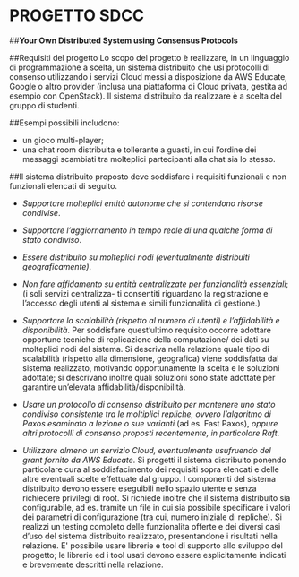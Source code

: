 # PROGETTO SDCC
##**Your Own Distributed System using Consensus Protocols**

##Requisiti del progetto
Lo scopo del progetto è realizzare, in un linguaggio di programmazione a scelta, un sistema distribuito che
usi protocolli di consenso utilizzando i servizi Cloud messi a disposizione da AWS Educate, Google o altro
provider (inclusa una piattaforma di Cloud privata, gestita ad esempio con OpenStack).
Il sistema distribuito da realizzare è a scelta del gruppo di studenti. 

##Esempi possibili includono:
- un gioco multi-player;
- una chat room distribuita e tollerante a guasti, in cui l’ordine dei messaggi scambiati tra molteplici
partecipanti alla chat sia lo stesso.

##Il sistema distribuito proposto deve soddisfare i requisiti funzionali e non funzionali elencati di seguito.
- *Supportare molteplici entità autonome che si contendono risorse condivise*.
- *Supportare l’aggiornamento in tempo reale di una qualche forma di stato condiviso*.
- *Essere distribuito su molteplici nodi (eventualmente distribuiti geograficamente)*.
- *Non fare affidamento su entità centralizzate per funzionalità essenziali*; (i soli servizi centralizza- 
ti consentiti riguardano la registrazione e l’accesso degli utenti al sistema e simili funzionalità di gestione.)
- *Supportare la scalabilità (rispetto al numero di utenti) e l’affidabilità e disponibilità*. Per soddisfare 
quest’ultimo requisito occorre adottare opportune tecniche di replicazione della computazione/ dei dati
su molteplici nodi del sistema. Si descriva nella relazione quale tipo di scalabilità (rispetto alla
dimensione, geografica) viene soddisfatta dal sistema realizzato, motivando opportunamente la scelta
e le soluzioni adottate; si descrivano inoltre quali soluzioni sono state adottate per garantire un’elevata
affidabilità/disponibilità.
- *Usare un protocollo di consenso distribuito per mantenere uno stato condiviso consistente tra le moltiplici
repliche, ovvero l’algoritmo di Paxos esaminato a lezione o sue varianti* (ad es. Fast Paxos),
*oppure altri protocolli di consenso proposti recentemente, in particolare Raft*.

- *Utilizzare almeno un servizio Cloud, eventualmente usufruendo del grant fornito da AWS Educate*.
Si progetti il sistema distribuito ponendo particolare cura al soddisfacimento dei requisiti sopra elencati
e delle altre eventuali scelte effettuate dal gruppo. I componenti del sistema distribuito devono essere eseguibili
nello spazio utente e senza richiedere privilegi di root. Si richiede inoltre che il sistema distribuito sia
configurabile, ad es. tramite un file in cui sia possibile specificare i valori dei parametri di configurazione
(tra cui, numero iniziale di repliche).
Si realizzi un testing completo delle funzionalita offerte e dei diversi casi d’uso del sistema distribuito realizzato, presentandone i risultati nella relazione.
E' possibile usare librerie e tool di supporto allo sviluppo del progetto; le librerie ed i tool usati devono essere esplicitamente indicati e brevemente descritti nella relazione.

